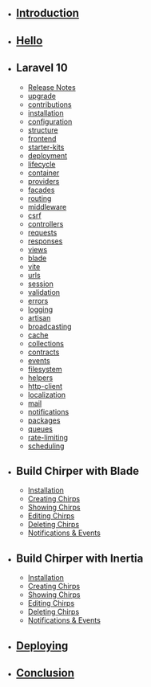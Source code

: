 - ## [Introduction](/introduction)
- ## [Hello](/v10/hello)

- ## Laravel 10
    - [Release Notes](/laravel10/releases)
    - [upgrade](/laravel10/upgrade)
    - [contributions](/laravel10/contributions)
    - [installation](/laravel10/installation)
    - [configuration](/laravel10/configuration)
    - [structure](/laravel10/structure)
    - [frontend](/laravel10/frontend)
    - [starter-kits](/laravel10/starter-kits)
    - [deployment](/laravel10/deployment)
    - [lifecycle](/laravel10/lifecycle)
    - [container](/laravel10/container)
    - [providers](/laravel10/providers)
    - [facades](/laravel10/facades)
    - [routing](/laravel10/routing)
    - [middleware](/laravel10/middleware)
    - [csrf](/laravel10/csrf)
    - [controllers](/laravel10/controllers)
    - [requests](/laravel10/requests)
    - [responses](/laravel10/responses)
    - [views](/laravel10/views)
    - [blade](/laravel10/blade)
    - [vite](/laravel10/vite)
    - [urls](/laravel10/urls)
    - [session](/laravel10/session)
    - [validation](/laravel10/validation)
    - [errors](/laravel10/errors)
    - [logging](/laravel10/logging)
    - [artisan](/laravel10/artisan)
    - [broadcasting](/laravel10/broadcasting)
    - [cache](/laravel10/cache)
    - [collections](/laravel10/collections)
    - [contracts](/laravel10/contracts)
    - [events](/laravel10/events)
    - [filesystem](/laravel10/filesystem)
    - [helpers](/laravel10/helpers)
    - [http-client](/laravel10/http-client)
    - [localization](/laravel10/localization)
    - [mail](/laravel10/mail)
    - [notifications](/laravel10/notifications)
    - [packages](/laravel10/packages)
    - [queues](/laravel10/queues)
    - [rate-limiting](/laravel10/rate-limiting)
    - [scheduling](/laravel10/scheduling)

- ## Build Chirper with Blade
    - [Installation](/blade/installation)
    - [Creating Chirps](/blade/creating-chirps)
    - [Showing Chirps](/blade/showing-chirps)
    - [Editing Chirps](/blade/editing-chirps)
    - [Deleting Chirps](/blade/deleting-chirps)
    - [Notifications & Events](/blade/notifications-and-events)

- ## Build Chirper with Inertia
    - [Installation](/inertia/installation)
    - [Creating Chirps](/inertia/creating-chirps)
    - [Showing Chirps](/inertia/showing-chirps)
    - [Editing Chirps](/inertia/editing-chirps)
    - [Deleting Chirps](/inertia/deleting-chirps)
    - [Notifications & Events](/inertia/notifications-and-events)

- ## [Deploying](/deploying)
- ## [Conclusion](/conclusion)
